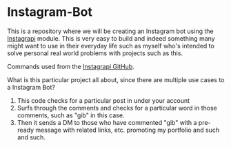 # Instagram-Bot
This is a repository where we will be creating an Instagram bot using the [Instagrapi](https://pypi.org/project/instagrapi/) module. This is very easy to build and indeed something many might want to use in their everyday life such as myself who's intended to solve personal real world problems with projects such as this.

Commands used from the [Instagrapi GitHub](https://github.com/subzeroid/instagrapi).

What is this particular project all about, since there are multiple use cases to a Instagram Bot?
1. This code checks for a particular post in under your account
2. Surfs through the comments and checks for a particular word in those comments, such as "gib" in this case.
3. Then it sends a DM to those who have commented "gib" with a pre-ready message with related links, etc. promoting my portfolio and such and such.
